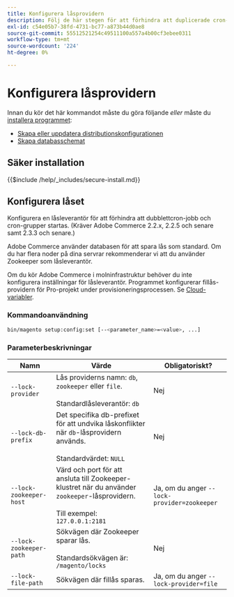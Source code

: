 ```yaml
---
title: Konfigurera låsprovidern
description: Följ de här stegen för att förhindra att duplicerade cron-jobb och cron-grupper körs på din Adobe Commerce-distribution.
exl-id: c54e05b7-38fd-4731-bc77-a873b44d0ae8
source-git-commit: 55512521254c49511100a557a4b00cf3ebee0311
workflow-type: tm+mt
source-wordcount: '224'
ht-degree: 0%

---
```


# Konfigurera låsprovidern

Innan du kör det här kommandot måste du göra följande *eller* måste du [installera programmet](../advanced.md):

* [Skapa eller uppdatera distributionskonfigurationen](deployment.md)
* [Skapa databasschemat](database.md)

## Säker installation

{{$include /help/_includes/secure-install.md}}

## Konfigurera låset

Konfigurera en låsleverantör för att förhindra att dubblettcron-jobb och cron-grupper startas. (Kräver Adobe Commerce 2.2.x, 2.2.5 och senare samt 2.3.3 och senare.)

Adobe Commerce använder databasen för att spara lås som standard. Om du har flera noder på dina servrar rekommenderar vi att du använder Zookeeper som låsleverantör.

Om du kör Adobe Commerce i molninfrastruktur behöver du inte konfigurera inställningar för låsleverantör. Programmet konfigurerar fillås-providern för Pro-projekt under provisioneringsprocessen. Se [Cloud-variabler](https://experienceleague.adobe.com/en/docs/commerce-cloud-service/user-guide/configure/env/stage/variables-cloud).

### Kommandoanvändning

```bash
bin/magento setup:config:set [--<parameter_name>=<value>, ...]
```

### Parameterbeskrivningar

| Namn | Värde | Obligatoriskt? |
|--- |--- |--- |
| `--lock-provider` | Lås providerns namn: `db`, `zookeeper` eller `file`.<br><br>Standardlåsleverantör: `db` | Nej |
| `--lock-db-prefix` | Det specifika db-prefixet för att undvika låskonflikter när `db`-låsprovidern används.<br><br>Standardvärdet: `NULL` | Nej |
| `--lock-zookeeper-host` | Värd och port för att ansluta till Zookeeper-klustret när du använder `zookeeper`-låsprovidern.<br><br>Till exempel: `127.0.0.1:2181` | Ja, om du anger `--lock-provider=zookeeper` |
| `--lock-zookeeper-path` | Sökvägen där Zookeeper sparar lås.<br><br>Standardsökvägen är: `/magento/locks` | Nej |
| `--lock-file-path` | Sökvägen där fillås sparas. | Ja, om du anger `--lock-provider=file` |

<!-- Last updated from includes: 2022-09-08 11:33:05 -->
